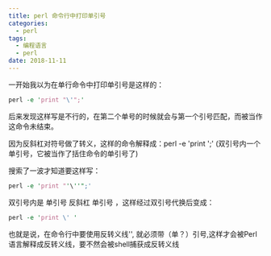 ```yaml
---
title: perl 命令行中打印单引号
categories: 
  - perl
tags:
  - 编程语言
  - perl
date: 2018-11-11
---
```


一开始我以为在单行命令中打印单引号是这样的：

  ```perl
  perl -e 'print "\'";'
  ``` 

后来发现这样写是不行的，在第二个单号的时候就会与第一个引号匹配，而被当作这命令未结束。

因为反斜杠对符号做了转义，这样的命令解释成：perl -e 'print ';' (双引号内一个单引号，它被当作了括住命令的单引号了)

搜索了一波才知道要这样写：

  ```perl
  perl -e 'print "'\''";'
  ```

双引号内是 单引号 反斜杠 单引号 ，这样经过双引号代换后变成：

  ```perl
  perl -e 'print \' '
  ```

也就是说，在命令行中要使用反转义线'\', 就必须带（单？）引号,这样才会被Perl语言解释成反转义线，要不然会被shell捕获成反转义线